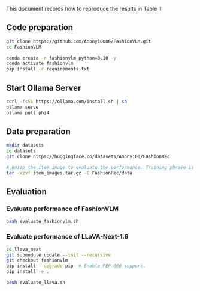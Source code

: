 This document records how to reproduce the results in Table III

## Code preparation
```bash
git clone https://github.com/Anony10086/FashionVLM.git
cd FashionVLM

conda create -n fashionvlm python=3.10 -y
conda activate fashionvlm
pip install -r requirements.txt
```

## Start Ollama Server
```bash
curl -fsSL https://ollama.com/install.sh | sh
ollama serve
ollama pull phi4
```

## Data preparation
```bash
mkdir datasets
cd datasets
git clone https://huggingface.co/datasets/Anony100/FashionRec

# unizp the item image to evaluate the performance. Training phrase is not necessary.
tar -xzvf item_images.tar.gz -C FashionRec/data
```


## Evaluation
### Evaluate performance of FashionVLM
```bash
bash evaluate_fashionvlm.sh
```

### Evaluate performance of LLaVA-Next-1.6
```bash
cd llava_next
git submodule update --init --recursive
git checkout fashionvlm
pip install --upgrade pip  # Enable PEP 660 support.
pip install -e .

bash evaluate_llava.sh
```